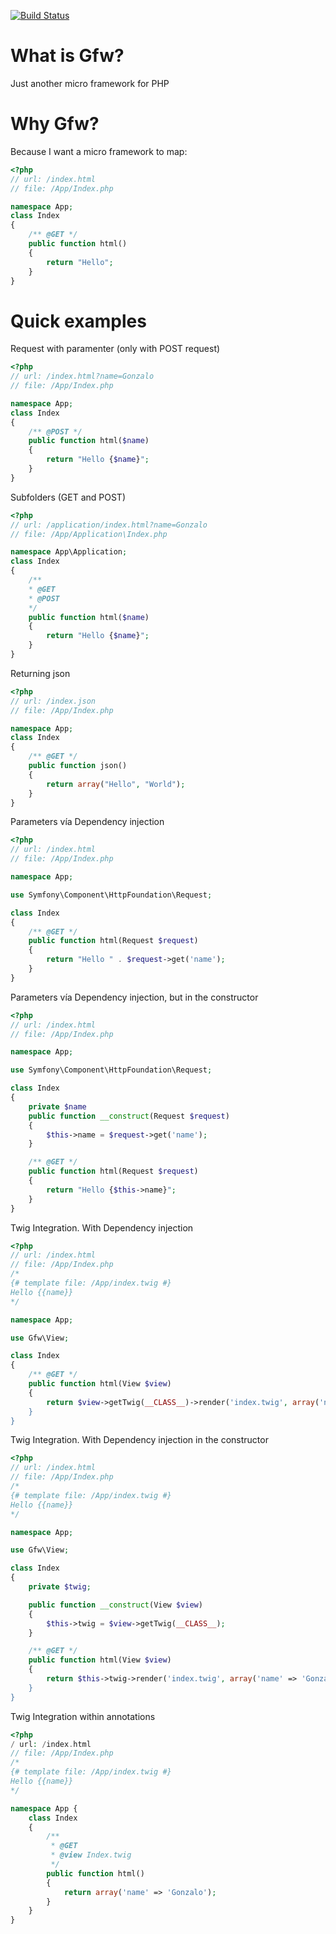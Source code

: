 [![Build Status](https://secure.travis-ci.org/gonzalo123/gfw.png?branch=master)](http://travis-ci.org/gonzalo123/gfw)

What is Gfw?
============

Just another micro framework for PHP

Why Gfw?
============

Because I want a micro framework to map:


```php
<?php
// url: /index.html
// file: /App/Index.php

namespace App;
class Index
{
    /** @GET */
    public function html()
    {
        return "Hello";
    }
}
```

Quick examples
============

Request with paramenter (only with POST request)

```php
<?php
// url: /index.html?name=Gonzalo
// file: /App/Index.php

namespace App;
class Index
{
    /** @POST */
    public function html($name)
    {
        return "Hello {$name}";
    }
}
```

Subfolders (GET and POST)

```php
<?php
// url: /application/index.html?name=Gonzalo
// file: /App/Application\Index.php

namespace App\Application;
class Index
{
    /**
    * @GET
    * @POST
    */
    public function html($name)
    {
        return "Hello {$name}";
    }
}
```

Returning json

```php
<?php
// url: /index.json
// file: /App/Index.php

namespace App;
class Index
{
    /** @GET */
    public function json()
    {
        return array("Hello", "World");
    }
}
```
Parameters vía Dependency injection
```php
<?php
// url: /index.html
// file: /App/Index.php

namespace App;

use Symfony\Component\HttpFoundation\Request;

class Index
{
    /** @GET */
    public function html(Request $request)
    {
        return "Hello " . $request->get('name');
    }
}
```
Parameters vía Dependency injection, but in the constructor

```php
<?php
// url: /index.html
// file: /App/Index.php

namespace App;

use Symfony\Component\HttpFoundation\Request;

class Index
{
    private $name
    public function __construct(Request $request)
    {
        $this->name = $request->get('name');
    }

    /** @GET */
    public function html(Request $request)
    {
        return "Hello {$this->name}";
    }
}
```

Twig Integration. With Dependency injection

```php
<?php
// url: /index.html
// file: /App/Index.php
/*
{# template file: /App/index.twig #}
Hello {{name}}
*/

namespace App;

use Gfw\View;

class Index
{
    /** @GET */
    public function html(View $view)
    {
        return $view->getTwig(__CLASS__)->render('index.twig', array('name' => 'Gonzalo));
    }
}
```
Twig Integration. With Dependency injection in the constructor

```php
<?php
// url: /index.html
// file: /App/Index.php
/*
{# template file: /App/index.twig #}
Hello {{name}}
*/

namespace App;

use Gfw\View;

class Index
{
    private $twig;

    public function __construct(View $view)
    {
        $this->twig = $view->getTwig(__CLASS__);
    }

    /** @GET */
    public function html(View $view)
    {
        return $this->twig->render('index.twig', array('name' => 'Gonzalo));
    }
}
```

Twig Integration within annotations

```php
<?php
/ url: /index.html
// file: /App/Index.php
/*
{# template file: /App/index.twig #}
Hello {{name}}
*/

namespace App {
    class Index
    {
        /**
         * @GET
         * @view Index.twig
         */
        public function html()
        {
            return array('name' => 'Gonzalo');
        }
    }
}
```